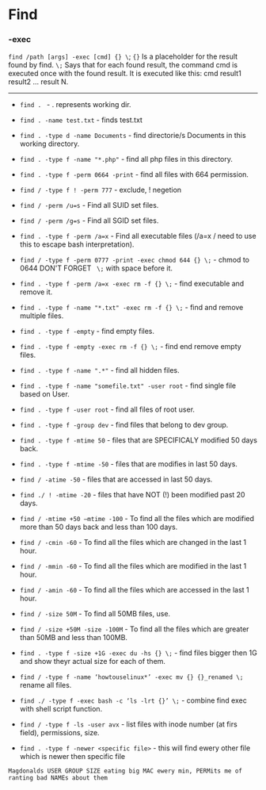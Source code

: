 # Find

### -exec
`find /path [args] -exec [cmd] {} \`;
`{}` Is a placeholder for the result found by find.
`\;` Says that for each found result, the command cmd is executed once with the found result.
It is executed like this: cmd result1 result2 … result N.

---

* `find . `  - . represents working dir.
* `find . -name test.txt` - finds test.txt
* `find . -type d -name Documents` -  find directorie/s Documents in this working directory.
* `find . -type f -name "*.php"` - find all php files in this directory.
* `find . -type f -perm 0664 -print` - find all files with 664 permission.
* `find / -type f ! -perm 777` - exclude, ! negetion
* `find / -perm /u=s` - Find all SUID set files.
* `find / -perm /g=s` - Find all SGID set files.
* `find . -type f -perm /a=x` - Find all executable files (/a=x  / need to use this to escape bash interpretation).
* `find / -type f -perm 0777 -print -exec chmod 644 {} \;` - chmod to 0644 DON'T FORGET ` \;` with space before it.
* `find . -type f -perm /a=x -exec rm -f {} \;` - find executable and remove it.
* `find . -type f -name "*.txt" -exec rm -f {} \;` - find and remove multiple files.
* `find . -type f -empty` - find empty files.
* `find . -type f -empty -exec rm -f {} \;` - find end remove empty files.
* `find . -type f -name ".*"` - find all hidden files.
* `find . -type f -name "somefile.txt" -user root` - find single file based on User.
* `find . -type f -user root` - find all files of root user.
* `find . -type f -group dev` - find files that belong to dev group.
* `find . -type f -mtime 50` - files that are SPECIFICALY modified 50 days back. 
* `find . -type f -mtime -50` - files that are modifies in last 50 days.
* `find / -atime -50` - files that are accessed in last 50 days.
* `find ./ ! -mtime -20` - files that have NOT (!) been modified past 20 days.
* `find / -mtime +50 –mtime -100` - To find all the files which are modified more than 50 days back and less than 100 days.
* `find / -cmin -60` - To find all the files which are changed in the last 1 hour.
* `find / -mmin -60` - To find all the files which are modified in the last 1 hour.
* `find / -amin -60` - To find all the files which are accessed in the last 1 hour.
* `find / -size 50M` - To find all 50MB files, use.
* `find / -size +50M -size -100M` - To find all the files which are greater than 50MB and less than 100MB.
* `find . -type f -size +1G -exec du -hs {} \;` - find files bigger then 1G and show theyr actual size for each of them.
* `find / -type f -name ‘howtouselinux*’ -exec mv {} {}_renamed \;` rename all files.
* `find ./ -type f -exec bash -c ‘ls -lrt {}’ \;` - combine find exec with shell script function.
* `find / -type f -ls -user avx` - list files with inode number (at firs field), permissions, size.

* `find . -type f -newer <specific file>` - this will find ewery other file which is newer then specific file




`Magdonalds USER GROUP SIZE eating big MAC ewery min, PERMits me of ranting bad NAMEs about them`  

